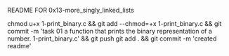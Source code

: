 README FOR 0x13-more_singly_linked_lists

chmod u+x 1-print_binary.c && git add --chmod=+x 1-print_binary.c && git commit -m 'task 01  a function that prints the binary representation of a number. 1-print_binary.c' && git push
git add . && git commit -m 'created readme'